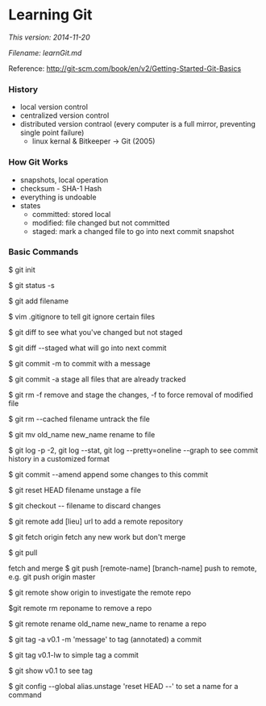 
# **Learning Git**

*This version: 2014-11-20*

*Filename: learnGit.md*

Reference: http://git-scm.com/book/en/v2/Getting-Started-Git-Basics


### History
* local version control
* centralized version control
* distributed version contraol (every computer is a full mirror, preventing single point failure)
  * linux kernal & Bitkeeper -> Git (2005)

### How Git Works
* snapshots, local operation
* checksum - SHA-1 Hash
* everything is undoable
* states
  * committed: stored local
  * modified: file changed but not committed 
  * staged: mark a changed file to go into next commit snapshot

### Basic Commands
 $ git init

 $ git status -s

 $ git add filename

 $ vim .gitignore
  to tell git ignore certain files

 $ git diff
 to see what you've changed but not staged

 $ git diff --staged 
 what will go into next commit

 $ git commit -m 
 to commit with a message

 $ git commit -a
 stage all files that are already tracked

 $ git rm -f
 remove and stage the changes, -f to force removal of modified file

 $ git rm --cached filename
 untrack the file

 $ git mv old_name new_name
 rename to file

 $ git log -p -2, git log --stat, git log --pretty=oneline --graph
 to see commit history in a customized format

 $ git commit --amend 
 append some changes to this commit

 $ git reset HEAD filename
 unstage a file

 $ git checkout -- filename
 to discard changes

 $ git remote add [lieu] url
 to add a remote repository


 $ git fetch origin
 fetch any new work but don't merge

 $ git pull 

 fetch and merge
 $ git push [remote-name] [branch-name] 
 push to remote, e.g. git push origin master

 $ git remote show origin
 to investigate the remote repo

 $git remote rm reponame
 to remove a repo

 $ git remote rename old_name new_name
 to rename a repo

 $ git tag -a v0.1 -m 'message'
 to tag (annotated) a commit

 $ git tag v0.1-lw
 to simple tag a commit

 $ git show v0.1
 to see tag

 $ git config --global alias.unstage 'reset HEAD --'
 to set a name for a command









